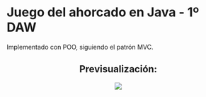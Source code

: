 # Juego del ahorcado en Java - 1º DAW

Implementado con POO, siguiendo el patrón MVC.

<h2 align="center">Previsualización:</h2>

<p align="center">
  <img src="https://github.com/Abel-ADE/1-DAW-Tetris/assets/71591899/443a274c-c853-4191-b7d6-328c216312ba">
</p>
